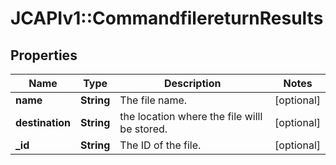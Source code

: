 # JCAPIv1::CommandfilereturnResults

## Properties
Name | Type | Description | Notes
------------ | ------------- | ------------- | -------------
**name** | **String** | The file name. | [optional] 
**destination** | **String** | the location where the file willl be stored. | [optional] 
**_id** | **String** | The ID of the file. | [optional] 


